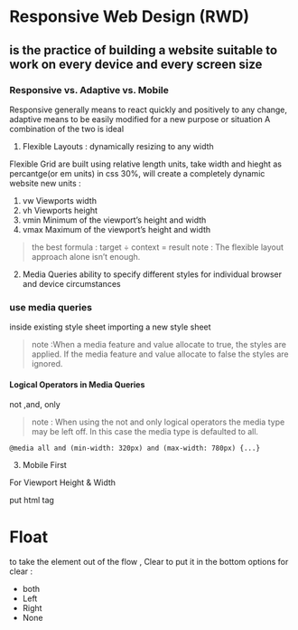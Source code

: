 # Responsive Web Design (RWD)

## is the practice of building a website suitable to work on every device and every screen size

### Responsive vs. Adaptive vs. Mobile

Responsive generally means to react quickly and positively to any change,
adaptive means to be easily modified for a new purpose or situation
A combination of the two is ideal

1. Flexible Layouts : dynamically resizing to any width

Flexible Grid are built using relative length units,
take width and hieght as percantge(or em units) in css 30%, will create a completely dynamic website
new units : 
1. vw
Viewports width 
2. vh
Viewports height
3. vmin
Minimum of the viewport’s height and width
4. vmax
Maximum of the viewport’s height and width

> the best formula : 
> target ÷ context = result
> note : The flexible layout approach alone isn’t enough.

2. Media Queries
ability to specify different styles for individual browser and device circumstances

### use media queries
inside  existing style sheet
importing a new style sheet

> note :When a media feature and value allocate to true, the styles are applied. If the media feature and value allocate to false the styles are ignored.

#### Logical Operators in Media Queries
not ,and,  only 

> note : When using the not and only logical operators the media type may be left off. In this case the media type is defaulted to all.
     
    @media all and (min-width: 320px) and (max-width: 780px) {...}


3. Mobile First

For Viewport Height & Width

put html tag 
    <meta name="viewport" content="width=device-width">



# Float
to take the element out of the flow ,
Clear to put it in the bottom
options for clear :
* both
* Left 
* Right 
* None 

